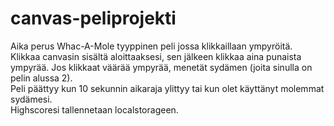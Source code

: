 # canvas-peliprojekti
Aika perus Whac-A-Mole tyyppinen peli jossa klikkaillaan ympyröitä.  
Klikkaa canvasin sisältä aloittaaksesi, sen jälkeen klikkaa aina punaista ympyrää. Jos klikkaat väärää ympyrää, menetät sydämen (joita sinulla on pelin alussa 2).  
Peli päättyy kun 10 sekunnin aikaraja ylittyy tai kun olet käyttänyt molemmat sydämesi.  
Highscoresi tallennetaan localstorageen.
